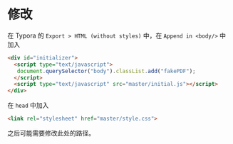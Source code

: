 # 修改

在 Typora 的 `Export > HTML (without styles)` 中，在 `Append in <body/>` 中加入

```HTML
<div id="initializer">
  <script type="text/javascript">
   document.querySelector("body").classList.add("fakePDF");
  </script>
  <script type="text/javascript" src="master/initial.js"></script>
</div>
```

在 `head` 中加入

```HTML
<link rel="stylesheet" href="master/style.css">
```

之后可能需要修改此处的路径。

